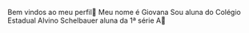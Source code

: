 Bem vindos ao meu perfil🥰
Meu nome é Giovana 
Sou aluna do Colégio Estadual Alvino Schelbauer aluna da 1ª série A📖

